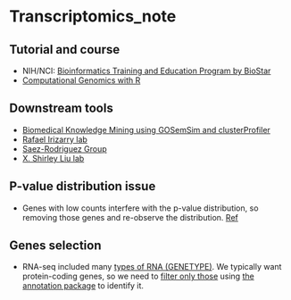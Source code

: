 # Transcriptomics_note
## Tutorial and course
- NIH/NCI: [Bioinformatics Training and Education Program by BioStar](https://bioinformatics.ccr.cancer.gov/docs/b4b/)
- [Computational Genomics with R](https://compgenomr.github.io/book/)
  
## Downstream tools
- [Biomedical Knowledge Mining using GOSemSim and clusterProfiler](http://yulab-smu.top/biomedical-knowledge-mining-book/index.html)
- [Rafael Irizarry lab](http://rafalab.dfci.harvard.edu/)
- [Saez-Rodriguez Group](https://saezlab.org/?#research)
- [X. Shirley Liu lab](https://liulab-dfci.github.io/software/)
  
## P-value distribution issue
- Genes with low counts interfere with the p-value distribution, so removing those genes and re-observe the distribution. [Ref](https://divingintogeneticsandgenomics.com/post/downstream-of-bulk-rnaseq-read-in-salmon-output-using-tximport-and-then-deseq2/)


## Genes selection
- RNA-seq included many [types of RNA (GENETYPE)](https://asia.ensembl.org/info/genome/genebuild/biotypes.html). We typically want protein-coding genes, so we need to [filter only those](https://support.bioconductor.org/p/124462/) using [the annotation package](https://hbctraining.github.io/DGE_workshop_salmon_online/lessons/AnnotationDbi_lesson.html) to identify it.
